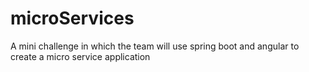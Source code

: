 # microServices
A mini challenge in which the team will use spring boot and angular to create a micro service application
